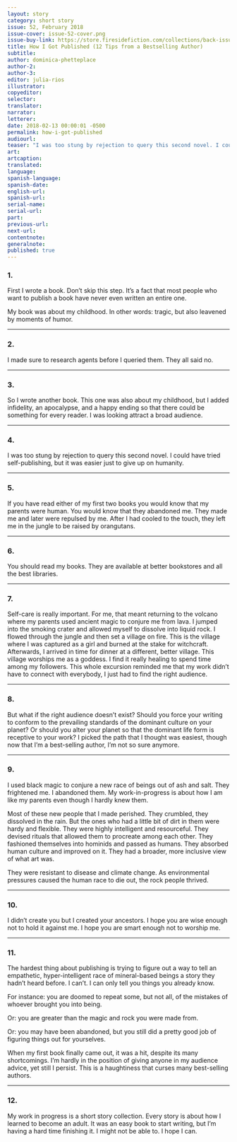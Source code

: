 ```yaml
---
layout: story
category: short story
issue: 52, February 2018
issue-cover: issue-52-cover.png
issue-buy-link: https://store.firesidefiction.com/collections/back-issues/products/fireside-magazine-issue-52-february-2018
title: How I Got Published (12 Tips from a Bestselling Author)
subtitle:
author: dominica-phetteplace
author-2:
author-3:
editor: julia-rios
illustrator:
copyeditor:
selector:
translator:
narrator:
letterer:
date: 2018-02-13 00:00:01 -0500
permalink: how-i-got-published
audiourl:
teaser: "I was too stung by rejection to query this second novel. I could have tried self-publishing, but it was easier just to give up on humanity."
art:
artcaption:
translated:
language:
spanish-language:
spanish-date:
english-url:
spanish-url:
serial-name:
serial-url:
part:
previous-url:
next-url:
contentnote:
generalnote:
published: true
---
```


### 1.
First I wrote a book. Don’t skip this step. It’s a fact that most people who want to publish a book have never even written an entire one.

My book was about my childhood. In other words: tragic, but also leavened by moments of humor.

----
### 2.
I made sure to research agents before I queried them. They all said no.

----
### 3.
So I wrote another book. This one was also about my childhood, but I added infidelity, an apocalypse, and a happy ending so that there could be something for every reader. I was looking attract a broad audience.

----
### 4.
I was too stung by rejection to query this second novel. I could have tried self-publishing, but it was easier just to give up on humanity.

----
### 5.
If you have read either of my first two books you would know that my parents were human. You would know that they abandoned me. They made me and later were repulsed by me. After I had cooled to the touch, they left me in the jungle to be raised by orangutans.

----
### 6.
You should read my books. They are available at better bookstores and all the best libraries.

----
### 7.
Self-care is really important. For me, that meant returning to the volcano where my parents used ancient magic to conjure me from lava. I jumped into the smoking crater and allowed myself to dissolve into liquid rock. I flowed through the jungle and then set a village on fire. This is the village where I was captured as a girl and burned at the stake for witchcraft. Afterwards, I arrived in time for dinner at a different, better village. This village worships me as a goddess. I find it really healing to spend time among my followers. This whole excursion reminded me that my work didn’t have to connect with everybody, I just had to find the right audience.

----
### 8.
But what if the right audience doesn’t exist? Should you force your writing to conform to the prevailing standards of the dominant culture on your planet? Or should you alter your planet so that the dominant life form is receptive to your work? I picked the path that I thought was easiest, though now that I’m a best-selling author, I’m not so sure anymore.

----
### 9.
I used black magic to conjure a new race of beings out of ash and salt. They frightened me. I abandoned them. My work-in-progress is about how I am like my parents even though I hardly knew them.

Most of these new people that I made perished. They crumbled, they dissolved in the rain. But the ones who had a little bit of dirt in them were hardy and flexible. They were highly intelligent and resourceful. They devised rituals that allowed them to procreate among each other. They fashioned themselves into hominids and passed as humans. They absorbed human culture and improved on it. They had a broader, more inclusive view of what art was.

They were resistant to disease and climate change. As environmental pressures caused the human race to die out, the rock people thrived.

----
### 10.
I didn’t create you but I created your ancestors. I hope you are wise enough not to hold it against me. I hope you are smart enough not to worship me.

----
### 11.
The hardest thing about publishing is trying to figure out a way to tell an empathetic, hyper-intelligent race of mineral-based beings a story they hadn’t heard before. I can’t. I can only tell you things you already know.

For instance: you are doomed to repeat some, but not all, of the mistakes of whoever brought you into being.

Or: you are greater than the magic and rock you were made from.

Or: you may have been abandoned, but you still did a pretty good job of figuring things out for yourselves.

When my first book finally came out, it was a hit, despite its many shortcomings. I’m hardly in the position of giving anyone in my audience advice, yet still I persist. This is a haughtiness that curses many best-selling authors.

----
### 12.

My work in progress is a short story collection. Every story is about how I learned to become an adult. It was an easy book to start writing, but I’m having a hard time finishing it. I might not be able to. I hope I can.
